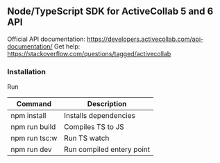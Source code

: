 ## Node/TypeScript SDK for ActiveCollab 5 and 6 API
Official API documentation: https://developers.activecollab.com/api-documentation/
Get help: https://stackoverflow.com/questions/tagged/activecollab

### Installation
Run

| Command      | Description |
| ----------- | ----------- |
| npm install     | Installs dependencies       |
| npm run build   | Compiles TS to JS        |
| npm run tsc:w   | Run TS watch
| npm run dev   | Run compiled entery point
